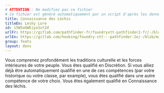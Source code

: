 ```yaml
---
# ATTENTION : Ne modifiez pas ce fichier
# Ce fichier est généré automatiquement par un script d'après les données du module Foundry VTT officiel et de sa traduction
title: Connaissance des Léchis
titleEn: Leshy Lore
id: i5W5aGWEiyo1vt2d
urlFr: https://gitlab.com/pathfinder-fr/foundryvtt-pathfinder2-fr/-/blob/master/data/feats/i5W5aGWEiyo1vt2d.htm
urlEn: https://gitlab.com/hooking/foundry-vtt---pathfinder-2e/-/blob/master/packs/data/feats.db/leshy-lore.json
group: feats
layout: dons
---
```

Vous comprenez profondément les traditions culturelle et les forces intérieures de votre peuple. Vous êtes qualifié en Discrétion. Si vous alliez déjà être automatiquement qualifié en une de ces compétences (par votre historique ou votre classe, par example), vous êtes qualifié dans une autre compétence de votre choix. Vous êtes également qualifié en Connaissance des léchis.


